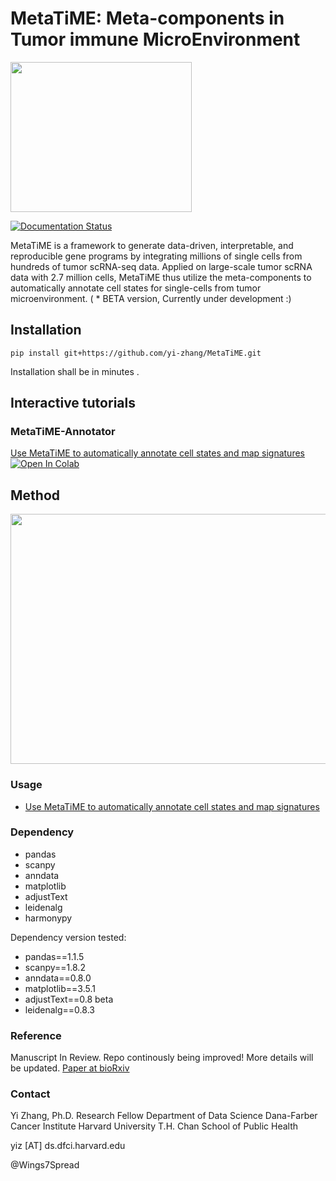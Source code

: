 # MetaTiME: Meta-components in Tumor immune MicroEnvironment 
<p align="left"><img src="https://github.com/yi-zhang/MetaTiME/blob/main/docs/source/_static/img/logo.png" width="290" height="240"></p>

[![Documentation Status](https://readthedocs.org/projects/metatime/badge/?version=latest)](https://metatime.readthedocs.io/en/latest/?badge=latest)

MetaTiME is a framework to generate data-driven, interpretable, and reproducible gene programs by integrating millions of single cells from hundreds of tumor scRNA-seq data. Applied on large-scale tumor scRNA data with 2.7 million cells, MetaTiME thus utilize the meta-components to automatically annotate cell states for single-cells from tumor microenvironment. 
( * BETA version, Currently under development  :)

## Installation
`pip install git+https://github.com/yi-zhang/MetaTiME.git`

Installation shall be in minutes .
## Interactive tutorials
### MetaTiME-Annotator
[Use MetaTiME to automatically annotate cell states and map signatures ![Open In Colab](https://colab.research.google.com/assets/colab-badge.svg)](https://colab.research.google.com/github/yi-zhang/MetaTiME/blob/main/docs/notebooks/metatime_annotator.ipynb)

## Method 
<p align="left"><img src="https://github.com/yi-zhang/MetaTiME/blob/main/docs/source/_static/img/fig1.png" width="700" height="400"></p>


### Usage
 - [Use MetaTiME to automatically annotate cell states and map signatures](https://github.com/yi-zhang/MetaTiME/blob/main/docs/notebooks/metatime_annotator.ipynb)
 
### Dependency

- pandas
- scanpy
- anndata
- matplotlib
- adjustText
- leidenalg
- harmonypy

Dependency version tested:
- pandas==1.1.5
- scanpy==1.8.2
- anndata==0.8.0
- matplotlib==3.5.1
- adjustText==0.8 beta
- leidenalg==0.8.3


### Reference
Manuscript In Review. Repo continously being improved! More details will be updated.
[Paper at bioRxiv](https://www.biorxiv.org/content/10.1101/2022.08.05.502989v1)

### Contact


Yi Zhang, Ph.D.
Research Fellow
Department of Data Science
Dana-Farber Cancer Institute
Harvard University T.H. Chan School of Public Health

yiz [AT] ds.dfci.harvard.edu

@Wings7Spread

